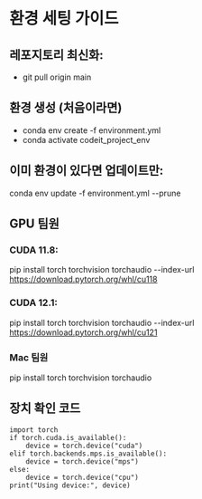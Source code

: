 # 환경 세팅 가이드

## 레포지토리 최신화:
- git pull origin main

## 환경 생성 (처음이라면)
- conda env create -f environment.yml
- conda activate codeit_project_env

## 이미 환경이 있다면 업데이트만:
conda env update -f environment.yml --prune

## GPU 팀원 
### CUDA 11.8:
pip install torch torchvision torchaudio --index-url https://download.pytorch.org/whl/cu118

### CUDA 12.1:
pip install torch torchvision torchaudio --index-url https://download.pytorch.org/whl/cu121

### Mac 팀원
pip install torch torchvision torchaudio

## 장치 확인 코드
    import torch
    if torch.cuda.is_available():
        device = torch.device("cuda")
    elif torch.backends.mps.is_available():
        device = torch.device("mps")
    else:
        device = torch.device("cpu")
    print("Using device:", device)
